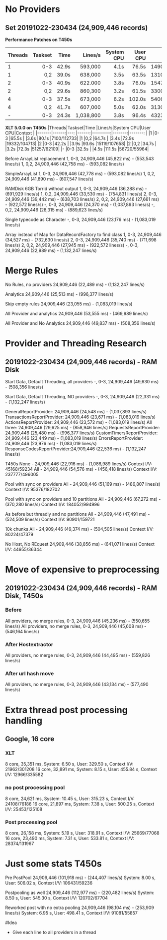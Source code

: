 # No Providers
## Set 20191022-230434 (24,909,446 records)

**Performance Patches on T450s**

|Threads|Taskset|Time   |Lines/s|System CPU|User CPU|Context    |
|-------|------:|---:   |------:|---------:|-------:|-------:   |
|1      |0-3    |42.9s  |593,000|4.1s      |76.5s   |14903/61114|
|1      |0,2    |39.0s  |638,000|3.5s      |63.5s   |13103/57636|
|2      |0-3    |40.9s  |622.000|3.8s      |76.0s   |15473/61750|
|2      |0,2    |29.6s  |860,300|3.2s      |61.5s   |33008/38287|
|4      |0-3    |37.5s  |673,000|6.2s      |102.0s  |54064/50807|
|4      |0,2    |41.7s  |607,000|5.0s      |62.0s   |31300/51226|
|-      |0-3    |24.3s  |1,038,800|3.8s    |96.4s   |43235/39050|


**XLT 5.0.0 on T450s**
|Threads|Taskset|Time   |Lines/s|System CPU|User CPU|Context    |
|-------|------:|---:   |------:|---------:|-------:|-------:   |
|1      |0-3    |65.5s  |       |3.6s      |80.1s   |7100/112733|
|1      |0,2    |64.7s  |       |3.4s      |72.9s   |19332/104713|
|2      |0-3    |42.2s  |       |3.9s      |93.6s   |15119/107658|
|2      |0,2    |34.7s  |       |3.2s      |72.3s   |51257/62109|
|-      |0-3    |32.5s  |       |4.5s      |111.5s  |56720/55964|


Before ArrayList replacement
1, 0-3, 24,909,446 (45,822 ms) - (553,543 lines/s)
1, 0,2, 24,909,446 (42,758 ms) - (593,082 lines/s)

SimpleArrayList
1, 0-3, 24,909,446 (42,778 ms) - (593,082 lines/s)
1, 0,2, 24,909,446 (41,890 ms) - (607,547 lines/s)

RAMDisk 6GB Torrid without output
1, 0-3, 24,909,446 (36,288 ms) - (691,929 lines/s)
1, 0,2, 24,909,446 (33,530 ms) - (754,831 lines/s)
2, 0-3, 24,909,446 (39,442 ms) - (638,703 lines/s)
2, 0,2, 24,909,446 (27,661 ms) - (922,572 lines/s)
-, 0-3, 24,909,446 (24,370 ms) - (1,037,893 lines/s)
-, 0,2, 24,909,446 (28,315 ms) - (889,623 lines/s)

Single typecode as Character
-, 0-3, 24,909,446 (23,176 ms) - (1,083,019 lines/s)

Array instead of Map for DataRecordFactory to find class
1, 0-3, 24,909,446 (34,527 ms) - (732,630 lines/s)
2, 0-3, 24,909,446 (35,740 ms) - (711,698 lines/s)
2, 0,2, 24,909,446 (27,945 ms) - (922,572 lines/s)
-, 0-3, 24,909,446 (22,989 ms) - (1,132,247 lines/s)

# Merge Rules

No Rules, no providers
24,909,446 (22,489 ms) - (1,132,247 lines/s)

Analytics
24,909,446 (25,513 ms) - (996,377 lines/s)

Skip empty rules
24,909,446 (23,055 ms) - (1,083,019 lines/s)

All Provider and analytics
24,909,446 (53,555 ms) - (469,989 lines/s)

All Provider and No Analytics
24,909,446 (49,837 ms) - (508,356 lines/s)


# Provider and Threading Research
##  20191022-230434 (24,909,446 records) - RAM Disk

Start Data, Default Threading, all providers
-, 0-3, 24,909,446 (49,630 ms) - (508,356 lines/s)

Start Data, Default Threading, NO providers
-, 0-3, 24,909,446 (22,331 ms) - (1,132,247 lines/s)

GeneralReportProvider:      24,909,446 (24,548 ms) - (1,037,893 lines/s)
TransactionsReportProvider: 24,909,446 (23,671 ms) - (1,083,019 lines/s)
ActionsReportProvider:      24,909,446 (23,572 ms) - (1,083,019 lines/s)
All three:                  24,909,446 (29,625 ms) - (858,946 lines/s)
RequestsReportProvider:     24,909,446 (25,480 ms) - (996,377 lines/s)
CustomTimersReportProvider: 24,909,446 (23,449 ms) - (1,083,019 lines/s)
ErrorsReportProvider:       24,909,446 (23,976 ms) - (1,083,019 lines/s)
ResponseCodesReportProvider:24,909,446 (22,536 ms) - (1,132,247 lines/s)

T450s
None - 24,909,446 (22,916 ms) - (1,086,989 lines/s) Context I/V: 45168/59234
All  - 24,909,446 (54,576 ms) - (456,418 lines/s) Context I/V: 237777/496005

Pool with sync on providers
All  - 24,909,446 (51,169 ms) - (486,807 lines/s) Context I/V: 95376/182702

Pool with sync on providers and 10 partitions
All - 24,909,446 (67,272 ms) - (370,280 lines/s) Context I/V: 184052/994996

As before but threadly and no partitions
All - 24,909,446 (47,491 ms) - (524,509 lines/s) Context I/V: 90901/159721

10k chunks
All - 24,909,446 (49,374 ms) - (504,505 lines/s) Context I/V: 80224/47379

No Host, No REquest
24,909,446 (38,856 ms) - (641,071 lines/s) Context I/V: 44955/36344

# Move of expensive to preprocessing
##  20191022-230434 (24,909,446 records) - RAM Disk, T450s

### Before
All providers, no merge rules, 0-3, 24,909,446 (45,236 ms) - (550,655 lines/s)
All providers, no merge rules, 0-3, 24,909,446 (45,608 ms) - (546,164 lines/s)

### After Hostextractor
All providers, no merge rules, 0-3, 24,909,446 (44,495 ms) - (559,826 lines/s)

### After url hash move
All providers, no merge rules, 0-3, 24,909,446 (43,134 ms) - (577,490 lines/s)

# Extra thread post processing handling
## Google, 16 core
### XLT
8 core, 35,351 ms, System: 6.50 s, User: 329.50 s, Context I/V: 21962/301208
16 core, 32,891 ms, System: 8.15 s, User: 455.84 s, Context I/V: 12966/335582

### no post processing pool
8 core, 24,621 ms, System: 10.45 s, User: 315.23 s, Context I/V: 24108/76186
16 core, 21,897 ms,  System: 7.38 s, User: 500.25 s, Context I/V: 25453/125108

### Post processing pool
8 core, 26,158 ms, System: 5.19 s, User: 318.91 s, Context I/V: 25669/77068
16 core, 23,490 ms, System: 7.31 s, User: 533.81 s, Context I/V: 28374/131967

# Just some stats T450s
Pre PostPool
24,909,446 (101,918 ms) - (244,407 lines/s)
System: 8.00 s, User: 506.02 s, Context I/V: 106431/59236

Postpooling as well
24,909,446 (112,977 ms) - (220,482 lines/s)
System: 8.50 s, User: 545.30 s, Context I/V: 120702/67704

Reworked post with no extra pooling
24,909,446 (98,104 ms) - (253,909 lines/s)
System: 6.95 s, User: 498.41 s, Context I/V: 91081/55857

#Idea
* Give each line to all providers in a thread